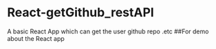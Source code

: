 # React-getGithub_restAPI
A basic React App which can get the user github repo .etc
##For demo about the React app
